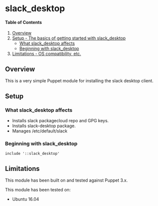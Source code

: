 # slack_desktop

#### Table of Contents

1. [Overview](#overview)
2. [Setup - The basics of getting started with slack_desktop](#setup)
    * [What slack_desktop affects](#what-slack_desktop-affects)
    * [Beginning with slack_desktop](#beginning-with-slack_desktop)
4. [Limitations - OS compatibility, etc.](#limitations)

## Overview

This is a very simple Puppet module for installing the slack desktop client.

## Setup

### What slack_desktop affects

* Installs slack packagecloud repo and GPG keys.
* Installs slack-desktop package.
* Manages /etc/default/slack

### Beginning with slack_desktop

```puppet
include '::slack_desktop'
```

## Limitations

This module has been built on and tested against Puppet 3.x.

This module has been tested on:

* Ubuntu 16.04
